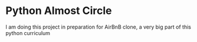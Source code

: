 # Python Almost Circle
I am doing this project in preparation for AirBnB clone, a very big part of this python curriculum
